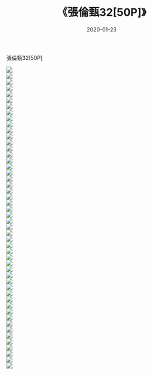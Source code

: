 ﻿---
layout: post
title:  《張倫甄32[50P]》
date:   2020-01-23
img: http://img.660000.xyz/Sharelink/唯美/2020/張倫甄32[50P]/000.jpg
categories: [美女, 清纯, 唯美]
---

張倫甄32[50P]

  ![](http://img.660000.xyz/Sharelink/唯美/2020/張倫甄32[50P]/001.jpg) <br> ![](http://img.660000.xyz/Sharelink/唯美/2020/張倫甄32[50P]/002.jpg) <br> ![](http://img.660000.xyz/Sharelink/唯美/2020/張倫甄32[50P]/003.jpg) <br> ![](http://img.660000.xyz/Sharelink/唯美/2020/張倫甄32[50P]/004.jpg) <br> ![](http://img.660000.xyz/Sharelink/唯美/2020/張倫甄32[50P]/005.jpg) <br> ![](http://img.660000.xyz/Sharelink/唯美/2020/張倫甄32[50P]/006.jpg) <br> ![](http://img.660000.xyz/Sharelink/唯美/2020/張倫甄32[50P]/007.jpg) <br> ![](http://img.660000.xyz/Sharelink/唯美/2020/張倫甄32[50P]/008.jpg) <br> ![](http://img.660000.xyz/Sharelink/唯美/2020/張倫甄32[50P]/009.jpg) <br> ![](http://img.660000.xyz/Sharelink/唯美/2020/張倫甄32[50P]/010.jpg) <br> ![](http://img.660000.xyz/Sharelink/唯美/2020/張倫甄32[50P]/011.jpg) <br> ![](http://img.660000.xyz/Sharelink/唯美/2020/張倫甄32[50P]/012.jpg) <br> ![](http://img.660000.xyz/Sharelink/唯美/2020/張倫甄32[50P]/013.jpg) <br> ![](http://img.660000.xyz/Sharelink/唯美/2020/張倫甄32[50P]/014.jpg) <br> ![](http://img.660000.xyz/Sharelink/唯美/2020/張倫甄32[50P]/015.jpg) <br> ![](http://img.660000.xyz/Sharelink/唯美/2020/張倫甄32[50P]/016.jpg) <br> ![](http://img.660000.xyz/Sharelink/唯美/2020/張倫甄32[50P]/017.jpg) <br> ![](http://img.660000.xyz/Sharelink/唯美/2020/張倫甄32[50P]/018.jpg) <br> ![](http://img.660000.xyz/Sharelink/唯美/2020/張倫甄32[50P]/019.jpg) <br> ![](http://img.660000.xyz/Sharelink/唯美/2020/張倫甄32[50P]/020.jpg) <br> ![](http://img.660000.xyz/Sharelink/唯美/2020/張倫甄32[50P]/021.jpg) <br> ![](http://img.660000.xyz/Sharelink/唯美/2020/張倫甄32[50P]/022.jpg) <br> ![](http://img.660000.xyz/Sharelink/唯美/2020/張倫甄32[50P]/023.jpg) <br> ![](http://img.660000.xyz/Sharelink/唯美/2020/張倫甄32[50P]/024.jpg) <br> ![](http://img.660000.xyz/Sharelink/唯美/2020/張倫甄32[50P]/025.jpg) <br> ![](http://img.660000.xyz/Sharelink/唯美/2020/張倫甄32[50P]/026.jpg) <br> ![](http://img.660000.xyz/Sharelink/唯美/2020/張倫甄32[50P]/027.jpg) <br> ![](http://img.660000.xyz/Sharelink/唯美/2020/張倫甄32[50P]/028.jpg) <br> ![](http://img.660000.xyz/Sharelink/唯美/2020/張倫甄32[50P]/029.jpg) <br> ![](http://img.660000.xyz/Sharelink/唯美/2020/張倫甄32[50P]/030.jpg) <br> ![](http://img.660000.xyz/Sharelink/唯美/2020/張倫甄32[50P]/031.jpg) <br> ![](http://img.660000.xyz/Sharelink/唯美/2020/張倫甄32[50P]/032.jpg) <br> ![](http://img.660000.xyz/Sharelink/唯美/2020/張倫甄32[50P]/033.jpg) <br> ![](http://img.660000.xyz/Sharelink/唯美/2020/張倫甄32[50P]/034.jpg) <br> ![](http://img.660000.xyz/Sharelink/唯美/2020/張倫甄32[50P]/035.jpg) <br> ![](http://img.660000.xyz/Sharelink/唯美/2020/張倫甄32[50P]/036.jpg) <br> ![](http://img.660000.xyz/Sharelink/唯美/2020/張倫甄32[50P]/037.jpg) <br> ![](http://img.660000.xyz/Sharelink/唯美/2020/張倫甄32[50P]/038.jpg) <br> ![](http://img.660000.xyz/Sharelink/唯美/2020/張倫甄32[50P]/039.jpg) <br> ![](http://img.660000.xyz/Sharelink/唯美/2020/張倫甄32[50P]/040.jpg) <br> ![](http://img.660000.xyz/Sharelink/唯美/2020/張倫甄32[50P]/041.jpg) <br> ![](http://img.660000.xyz/Sharelink/唯美/2020/張倫甄32[50P]/042.jpg) <br> ![](http://img.660000.xyz/Sharelink/唯美/2020/張倫甄32[50P]/043.jpg) <br> ![](http://img.660000.xyz/Sharelink/唯美/2020/張倫甄32[50P]/044.jpg) <br> ![](http://img.660000.xyz/Sharelink/唯美/2020/張倫甄32[50P]/045.jpg) <br> ![](http://img.660000.xyz/Sharelink/唯美/2020/張倫甄32[50P]/046.jpg) <br> ![](http://img.660000.xyz/Sharelink/唯美/2020/張倫甄32[50P]/047.jpg) <br> ![](http://img.660000.xyz/Sharelink/唯美/2020/張倫甄32[50P]/048.jpg) <br> ![](http://img.660000.xyz/Sharelink/唯美/2020/張倫甄32[50P]/049.jpg) <br> ![](http://img.660000.xyz/Sharelink/唯美/2020/張倫甄32[50P]/050.jpg) <br>